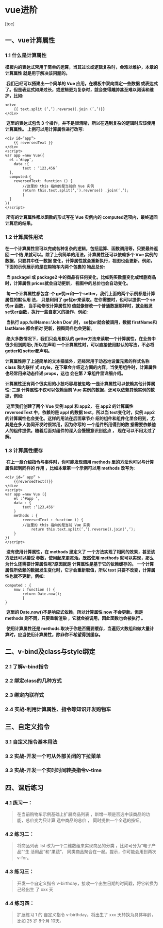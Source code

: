 # vue进阶

[toc]

 

## 一、vue计算属性

### 1.1 什么是计算属性

​	**模板内的表达式常用于简单的运算，当其过长或逻辑复杂时，会难以维护，本章的计算属性 就是用于解决该问题的。** 

​	**我们己经可以搭建出一个简单的 Vue 应用，在模板中双向绑定一些数据 或表达式了。但是表达式如果过长，或逻辑更为复杂时，就会变得雕肿甚至难以阅读和维护，比如:** 

```vue
<div>
	{{ text.split (’,’).reverse().join (’,’)}} 
</div>
```

​	**这里的表达式包含 3 个操作，并不是很清晰，所以在遇到复杂的逻辑时应该使用计算属性。 上例可以用计算属性进行改写:** 

```vue
<div id=”app”>
	{{ reversedText }}
</div> 
<script>
var app =new Vue({ 
  el :’#app’,
	data :{
		text : ’123,456’
  },
  computed:{
    reversedText: function () {
  		//这里的 this 指向的是当前的 Vue 实例
  		return this.text.split(’,’).reverse() .join(’,’);
		}       
  }
})
</script>                             
```

​	**所有的计算属性都以函数的形式写在 Vue 实例内的 computed选项内，最终返回计算后的结果。** 

### 1.2 计算属性用法

​	**在一个计算属性里可以完成各种复杂的逻辑，包括运算、函数调用等，只要最终返回 一个结 果就可以。除了上例简单的用法，计算属性还可以依赖多个 Vue 实例的数据，只要其中任一数据 变化，计算属性就会重新执行，视图也会更新。例如，下面的示例展示的是在购物车内两个包裹的 物品总价:** 

​	**当 packagel 或 package2 中的商品有任何变化，比如购买数量变化或增删商品时，计算属性 prices就会自动更新， 视图中的总价也会自动变化。** 

​	**每一个计算属性都包含-个 ge忧er和一个 setter，我们上面的两个示例都是计算属性的默认用 法， 只是利用了 ge忧er来读取。在你需要时，也可以提供一个 se忧er 函数， 当手动修改计算属性的 值就像修改一个普通数据那样时，就会触发 se忧er函数，执行一些自定义的操作，例如:** 

​	**当执行 app.fullName=’John Doe';时， se忧er就会被调用，数据 firstName和 lastName 都会相对 更新，视图同样也会更新。** 

​	**绝大多数情况下，我们只会用默认的 getter方法来读取一个计算属性，在业务中很少用到阴阳r, 所以在声明 一个计算属性时，可以直接使用默认的写法，不必将 getter和 setter都声明。** 

​	**计算属性除了上述简单的文本插值外，还经常用于动态地设置元素的样式名称 class 和内联样 式 style，在下章会介绍这方面的内容。当使用组件时，计算属性也经常用来动态传递 props，这也 会在第 7 章组件里详细介绍。** 

​	**计算属性还有两个很实用的小技巧容易被忽略:一是计算属性可以依赖其他计算属性: 二是 计算属性不仅可以依赖当前 Vue 实例的数据，还可以依赖其他实例的数据，例如:** 

​	**这里我们创建了两个 Vue 实例 appl 和 app2， 在 app2 的计算属性 reversedText 中，依赖的是 appl 的数据 text，所以当 text变化时，实例 app2 的计算属性也会变化。这样的用法在后面章节介 绍的组件和组件化里会用到，尤其是在多人协同开发时很常用，因为你写的 一个组件所用得到的数 据需要依赖他人的组件提供。随着后面对组件的深入会慢慢意识到这点 ， 现在可以不用太过了解。** 

### 1.3 计算属性缓存

​	**在上一章介绍指令与事件时，你可能发现调用 methods 里的方法也可以与计算属性起到同样的 作用 ，比如本章第一个示例可以用 methods 改写为:** 

```vue
<div id=” app” >
	{{reversedText()}}
</div>
<script>
var app =new Vue ({
	el :’#app ’,
	data : {
		text :’123,456'
	}
	methods : {
		reversedText : function () {
		//这里的 this 指向的是当前 Vue 实例
			return this.text.split(’,’).reverse().join(’,’);
	}
})
</script>
```

​	**没有使用计算属性，在 methods 里定义了 一个方法实现了相同的效果，甚至该方法还可以接受 参数，使用起来更灵活。既然使用 methods 就可以实现，那么为什么还需要计算属性呢?原因就是 计算属性是基于它的依赖缓存的。 一个计算属性所依赖的数据发生变化时，它才会重新取值，所以 text 只要不改变，计算属性也就不更新，例如:** 

```vue
computed : {
	now : function () { 
		return Date.now(); 
		}
}
```

​	**这里的 Date.now()不是响应式依赖，所以计算属性 now 不会更新。但是 methods 则不同，只要重新渲染 ，它就会被调用，因此函数也会被执行 。**

​	**使用计算属性还是 methods 取决于你是否需要缓存，当遍历大数组和做大量计算时，应当使用计算属性，除非你不希望得到缓存。**  

## 二、v-bind及class与style绑定

### 2.1 了解v-bind指令

### 2.2 绑定class的几种方式

### 2.3 绑定内联样式

### 2.4 实战-利用计算属性、指令等知识开发购物车

## 三、自定义指令

### 3.1 自定义指令基本用法

### 3.2 实战-开发一个可从外部关闭的下拉菜单

### 3.3 实战-开发一个实时时间转换指令v-time

## 四、课后练习

### 4.1 练习一：

> 在当前购物车示例基础上扩展商品列表 ，新增一项是否选中该商品的功能，总价变为只计算 选中商品的总价 ， 同时提供一个全选的按钮。 

### 4.2 练习二：

> 将商品列表 list 改为一个二维数组来实现商品的分类 ，比如可分为“电子产品”“生 活用品”和“果蔬”， 同类商品聚合在一起。提示，你可能会用到两次v-for。 

### 4.3 练习三：

> 开发一个自定义指令 v-birthday，接收一个出生日期的时间戳，将它转换为己经出生 了 xxx 天 

### 4.4 练习四：

> 扩展练习 1 的 自定义指令 v-birthday，将出生了 xxx 天转换为具体年龄，比如 25 岁 8个月 10天。 



